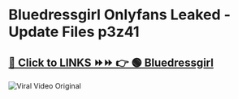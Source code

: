 
 # Bluedressgirl Onlyfans Leaked - Update Files p3z41

## <h2><a href="https://clipsfans.com/Bluedressgirl&ref=git">🔗 Click to LINKS ⏩⏩ 👉 🟢 Bluedressgirl </a></h2>

<a href="https://clipsfans.com/Bluedressgirl&ref=git" rel="nofollow" data-target="animated-image.originalLink"><img src="https://i.ibb.co.com/xMMVF88/686577567.gif" alt="Viral Video Original" style="max-width: 100%; display: inline-block;" data-target="animated-image.originalImage"></a>

